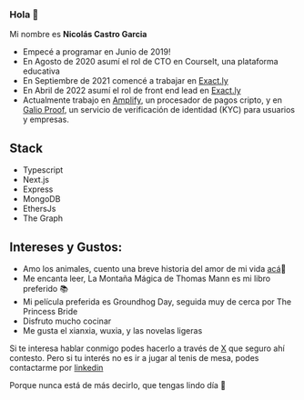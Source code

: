 ### Hola 👋

Mi nombre es **Nicolás Castro Garcia**

- Empecé a programar en Junio de 2019!
- En Agosto de 2020 asumí el rol de CTO en CourseIt, una plataforma educativa
- En Septiembre de 2021 comencé a trabajar en [Exact.ly](https://exact.ly)
- En Abril de 2022 asumí el rol de front end lead en [Exact.ly](https://exact.ly)
- Actualmente trabajo en [Amplify](https://getamplify.app), un procesador de pagos cripto, y en [Galio Proof](https://proof.galio.app/), un servicio de verificación de identidad (KYC) para usuarios y empresas.

## Stack

- Typescript
- Next.js
- Express
- MongoDB
- EthersJs
- The Graph

## Intereses y Gustos:

- Amo los animales, cuento una breve historia del amor de mi vida [acá](https://aida.vercel.app/)🐾
- Me encanta leer, La Montaña Mágica de Thomas Mann es mi libro preferido 📚
- Mi película preferida es Groundhog Day, seguida muy de cerca por The Princess Bride
- Disfruto mucho cocinar
- Me gusta el xianxia, wuxia, y las novelas ligeras

Si te interesa hablar conmigo podes hacerlo a través de [X](https://x.com/ncastrogarcia) que seguro ahí contesto. Pero si tu interés no es ir a jugar al tenis de mesa, podes contactarme por [linkedin](https://www.linkedin.com/in/nicolas-castro-garcia/)

Porque nunca está de más decirlo, que tengas lindo día 🐳
